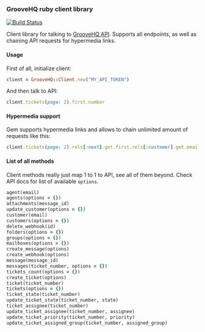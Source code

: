 ### GrooveHQ ruby client library

[![Build Status](https://travis-ci.org/Fodoj/groovehq.svg)](https://travis-ci.org/Fodoj/groovehq)

Client library for talking to [GrooveHQ API](https://www.groovehq.com/docs). Supports all endpoints, as well as chaining API requests for hypermedia links.

#### Usage

First of all, initialize client:

```ruby
client = GrooveHQ::Client.new("MY_API_TOKEN")
```

And then talk to API:

```ruby
client.tickets(page: 2).first.number
```

#### Hypermedia support

Gem supports hypermedia links and allows to chain unlimited amount of requests like this:

```ruby
client.tickets(page: 2).rels[:next].get.first.rels[:customer].get.email
```

#### List of all methods

Client methods really just map 1 to 1 to API, see all of them beyond. Check API docs for list of available `options`.

```ruby
agent(email)
agents(options = {})
attachments(message_id)
update_customer(options = {})
customer(email)
customers(options = {})
delete_webhook(id)
folders(options = {})
groups(options = {})
mailboxes(options = {})
create_message(options)
create_webhook(options)
message(message_id)
messages(ticket_number, options = {})
tickets_count(options = {})
create_ticket(options)
ticket(ticket_number)
tickets(options = {})
ticket_state(ticket_number)
update_ticket_state(ticket_number, state)
ticket_assignee(ticket_number)
update_ticket_assignee(ticket_number, assignee)
update_ticket_priority(ticket_number, priority)
update_ticket_assigned_group(ticket_number, assigned_group)
```
